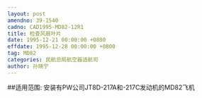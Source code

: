 ```yaml
---
layout: post
amendno: 39-1540
cadno: CAD1995-MD82-12R1
title: 检查风扇叶片
date: 1995-12-21 00:00:00 +0800
effdate: 1995-12-28 00:00:00 +0800
tag: MD82
categories: 民航总局航空器适航司
author: 孙晓宁
---
```


##适用范围:
安装有PW公司JT8D-217A和-217C发动机的MD82飞机

